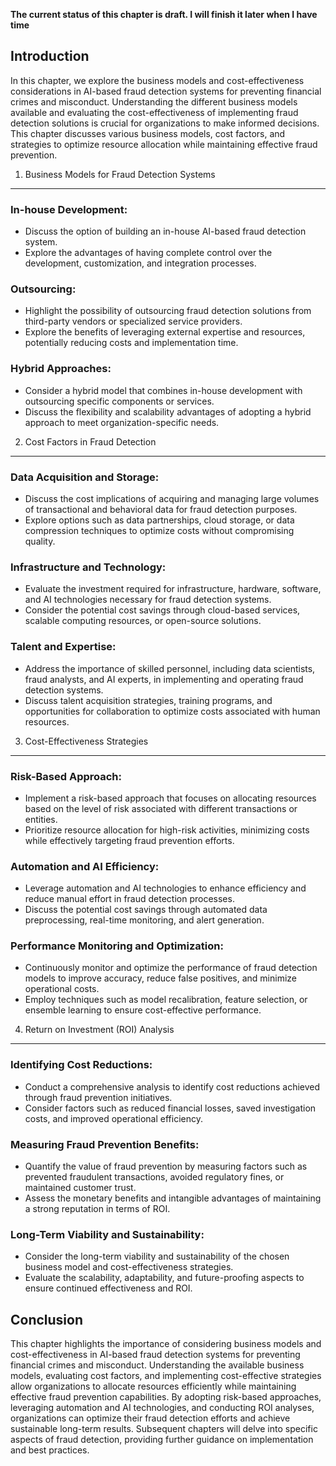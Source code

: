 **The current status of this chapter is draft. I will finish it later when I have time**

Introduction
------------

In this chapter, we explore the business models and cost-effectiveness considerations in AI-based fraud detection systems for preventing financial crimes and misconduct. Understanding the different business models available and evaluating the cost-effectiveness of implementing fraud detection solutions is crucial for organizations to make informed decisions. This chapter discusses various business models, cost factors, and strategies to optimize resource allocation while maintaining effective fraud prevention.

1. Business Models for Fraud Detection Systems
----------------------------------------------

### In-house Development:

* Discuss the option of building an in-house AI-based fraud detection system.
* Explore the advantages of having complete control over the development, customization, and integration processes.

### Outsourcing:

* Highlight the possibility of outsourcing fraud detection solutions from third-party vendors or specialized service providers.
* Explore the benefits of leveraging external expertise and resources, potentially reducing costs and implementation time.

### Hybrid Approaches:

* Consider a hybrid model that combines in-house development with outsourcing specific components or services.
* Discuss the flexibility and scalability advantages of adopting a hybrid approach to meet organization-specific needs.

2. Cost Factors in Fraud Detection
----------------------------------

### Data Acquisition and Storage:

* Discuss the cost implications of acquiring and managing large volumes of transactional and behavioral data for fraud detection purposes.
* Explore options such as data partnerships, cloud storage, or data compression techniques to optimize costs without compromising quality.

### Infrastructure and Technology:

* Evaluate the investment required for infrastructure, hardware, software, and AI technologies necessary for fraud detection systems.
* Consider the potential cost savings through cloud-based services, scalable computing resources, or open-source solutions.

### Talent and Expertise:

* Address the importance of skilled personnel, including data scientists, fraud analysts, and AI experts, in implementing and operating fraud detection systems.
* Discuss talent acquisition strategies, training programs, and opportunities for collaboration to optimize costs associated with human resources.

3. Cost-Effectiveness Strategies
--------------------------------

### Risk-Based Approach:

* Implement a risk-based approach that focuses on allocating resources based on the level of risk associated with different transactions or entities.
* Prioritize resource allocation for high-risk activities, minimizing costs while effectively targeting fraud prevention efforts.

### Automation and AI Efficiency:

* Leverage automation and AI technologies to enhance efficiency and reduce manual effort in fraud detection processes.
* Discuss the potential cost savings through automated data preprocessing, real-time monitoring, and alert generation.

### Performance Monitoring and Optimization:

* Continuously monitor and optimize the performance of fraud detection models to improve accuracy, reduce false positives, and minimize operational costs.
* Employ techniques such as model recalibration, feature selection, or ensemble learning to ensure cost-effective performance.

4. Return on Investment (ROI) Analysis
--------------------------------------

### Identifying Cost Reductions:

* Conduct a comprehensive analysis to identify cost reductions achieved through fraud prevention initiatives.
* Consider factors such as reduced financial losses, saved investigation costs, and improved operational efficiency.

### Measuring Fraud Prevention Benefits:

* Quantify the value of fraud prevention by measuring factors such as prevented fraudulent transactions, avoided regulatory fines, or maintained customer trust.
* Assess the monetary benefits and intangible advantages of maintaining a strong reputation in terms of ROI.

### Long-Term Viability and Sustainability:

* Consider the long-term viability and sustainability of the chosen business model and cost-effectiveness strategies.
* Evaluate the scalability, adaptability, and future-proofing aspects to ensure continued effectiveness and ROI.

Conclusion
----------

This chapter highlights the importance of considering business models and cost-effectiveness in AI-based fraud detection systems for preventing financial crimes and misconduct. Understanding the available business models, evaluating cost factors, and implementing cost-effective strategies allow organizations to allocate resources efficiently while maintaining effective fraud prevention capabilities. By adopting risk-based approaches, leveraging automation and AI technologies, and conducting ROI analyses, organizations can optimize their fraud detection efforts and achieve sustainable long-term results. Subsequent chapters will delve into specific aspects of fraud detection, providing further guidance on implementation and best practices.
